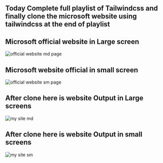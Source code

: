 ## Today Complete full playlist of Tailwindcss and finally clone the microsoft website using tailwindcss at the end of playlist

## Microsoft official website in Large screen
![official website md page](https://github.com/ZAHIDKHATTAKCS/Tasks/assets/103638880/6c31fd89-0e07-43ae-8a05-a0b6d2e2e958)

## Microsoft website official in small screen
![official website sm page](https://github.com/ZAHIDKHATTAKCS/Tasks/assets/103638880/2f54b2a4-5438-4b2e-b028-b20bef4e2bcf)


## After clone here is website Output in Large screens

![my site md](https://github.com/ZAHIDKHATTAKCS/Tasks/assets/103638880/1ba2d03e-dd8d-4206-9308-c5493b734807)

## After clone here is website Output in small screens
![my site sm](https://github.com/ZAHIDKHATTAKCS/Tasks/assets/103638880/f542f868-ec13-4f49-824e-347dce5f70be)

